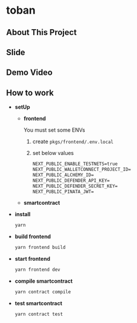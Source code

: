 # toban

## About This Project

## Slide

## Demo Video

## How to work

- **setUp**

  - **frontend**

    You must set some ENVs

    1. create `pkgs/frontend/.env.local`

    2. set below values

       ```txt
       NEXT_PUBLIC_ENABLE_TESTNETS=true
       NEXT_PUBLIC_WALLETCONNECT_PROJECT_ID=
       NEXT_PUBLIC_ALCHEMY_ID=
       NEXT_PUBLIC_DEFENDER_API_KEY=
       NEXT_PUBLIC_DEFENDER_SECRET_KEY=
       NEXT_PUBLIC_PINATA_JWT=
       ```

  - **smartcontract**

- **install**

  ```bash
  yarn
  ```

- **build frontend**

  ```bash
  yarn frontend build
  ```

- **start frontend**

  ```bash
  yarn frontend dev
  ```

- **compile smartcontract**

  ```bash
  yarn contract compile
  ```

- **test smartcontract**

  ```bash
  yarn contract test
  ```
